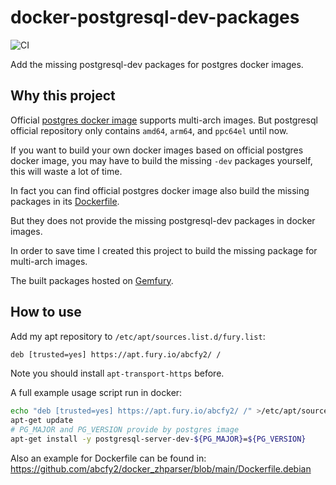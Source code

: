 # docker-postgresql-dev-packages

![CI](https://github.com/abcfy2/docker-postgresql-dev-packages/actions/workflows/ci.yml/badge.svg)

Add the missing postgresql-dev packages for postgres docker images.

## Why this project

Official [postgres docker image](https://hub.docker.com/_/postgres) supports multi-arch images. But postgresql official repository only contains `amd64`, `arm64`, and `ppc64el` until now.

If you want to build your own docker images based on official postgres docker image, you may have to build the missing `-dev` packages yourself, this will waste a lot of time.

In fact you can find official postgres docker image also build the missing packages in its [Dockerfile](https://github.com/docker-library/postgres/blob/e8ebf74e50128123a8d0220b85e357ef2d73a7ec/14/bullseye/Dockerfile#L138).

But they does not provide the missing postgresql-dev packages in docker images.

In order to save time I created this project to build the missing package for multi-arch images.

The built packages hosted on [Gemfury](https://gemfury.com/).

## How to use

Add my apt repository to `/etc/apt/sources.list.d/fury.list`:

```txt
deb [trusted=yes] https://apt.fury.io/abcfy2/ /
```

Note you should install `apt-transport-https` before.

A full example usage script run in docker:

```sh
echo "deb [trusted=yes] https://apt.fury.io/abcfy2/ /" >/etc/apt/sources.list.d/fury.list
apt-get update
# PG_MAJOR and PG_VERSION provide by postgres image
apt-get install -y postgresql-server-dev-${PG_MAJOR}=${PG_VERSION}
```

Also an example for Dockerfile can be found in: https://github.com/abcfy2/docker_zhparser/blob/main/Dockerfile.debian
